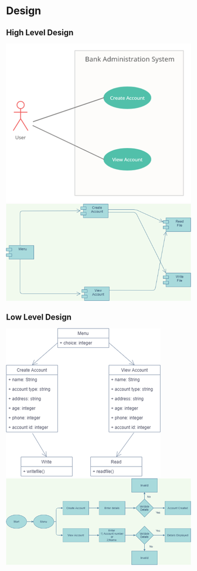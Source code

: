 # Design

## High Level Design 

![HighLevelStructuralDiagram](https://github.com/ad-6/MiniProject/blob/main/2_Design/high_1.png)
![HighLevelBehaviouralDiagram](https://github.com/ad-6/MiniProject/blob/main/2_Design/high_2.png)

## Low Level Design 

![FeaturesLevelStructuralDiagram](https://github.com/ad-6/MiniProject/blob/main/2_Design/low_1.png)
![FeaturesBehaviouralDiagram](https://github.com/ad-6/MiniProject/blob/main/2_Design/low_2.png)
